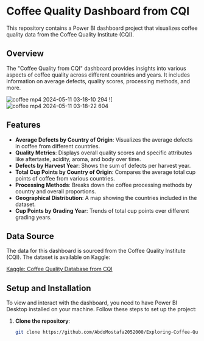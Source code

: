 # Coffee Quality Dashboard from CQI

This repository contains a Power BI dashboard project that visualizes coffee quality data from the Coffee Quality Institute (CQI).

## Overview

The "Coffee Quality from CQI" dashboard provides insights into various aspects of coffee quality across different countries and years. It includes information on average defects, quality scores, processing methods, and more.

![coffee mp4 2024-05-11 03-18-10 294](https://github.com/AbdoMostafa2052000/Exploring-Coffee-Quality-through-Power-BI/assets/66859807/b29f8008-4938-4bc4-8659-fc41e950c306) 
![![coffee mp4 2024-05-11 03-18-22 604](https://github.com/AbdoMostafa2052000/Exploring-Coffee-Quality-through-Power-BI/assets/66859807/c06e6793-1e77-4e8c-b2a4-23a286f23d8b)

## Features

- **Average Defects by Country of Origin**: Visualizes the average defects in coffee from different countries.
- **Quality Metrics**: Displays overall quality scores and specific attributes like aftertaste, acidity, aroma, and body over time.
- **Defects by Harvest Year**: Shows the sum of defects per harvest year.
- **Total Cup Points by Country of Origin**: Compares the average total cup points of coffee from various countries.
- **Processing Methods**: Breaks down the coffee processing methods by country and overall proportions.
- **Geographical Distribution**: A map showing the countries included in the dataset.
- **Cup Points by Grading Year**: Trends of total cup points over different grading years.

## Data Source

The data for this dashboard is sourced from the Coffee Quality Institute (CQI). The dataset is available on Kaggle:

[Kaggle: Coffee Quality Database from CQI](https://www.kaggle.com/datasets/volpatto/coffee-quality-database-from-cqi?select=robusta_data_cleaned.csv)

## Setup and Installation

To view and interact with the dashboard, you need to have Power BI Desktop installed on your machine. Follow these steps to set up the project:

1. **Clone the repository**:
   ```sh
   git clone https://github.com/AbdoMostafa2052000/Exploring-Coffee-Quality-through-Power-BI.git





